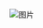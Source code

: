 ![图片](https://user-images.githubusercontent.com/38878365/186044674-85a4f6ef-7937-4bcd-aa52-d14a8727e1a7.png)


